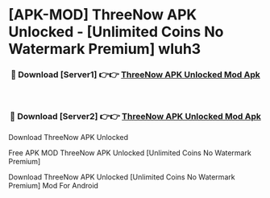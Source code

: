 # [APK-MOD] ThreeNow APK Unlocked - [Unlimited Coins No Watermark Premium] wluh3



<div align="center">
<h3>🔴 Download [Server1] 👉👉 <a href="https://momento.my/?title=ThreeNow_APK_Unlocked">ThreeNow APK Unlocked Mod Apk</a></h3><br>

<h3>🔴 Download [Server2] 👉👉 <a href="https://momento.my/?title=ThreeNow_APK_Unlocked">ThreeNow APK Unlocked Mod Apk</a></h3>
</div>



Download ThreeNow APK Unlocked 

Free APK MOD ThreeNow APK Unlocked [Unlimited Coins No Watermark Premium]

Download ThreeNow APK Unlocked [Unlimited Coins No Watermark Premium] Mod For Android
